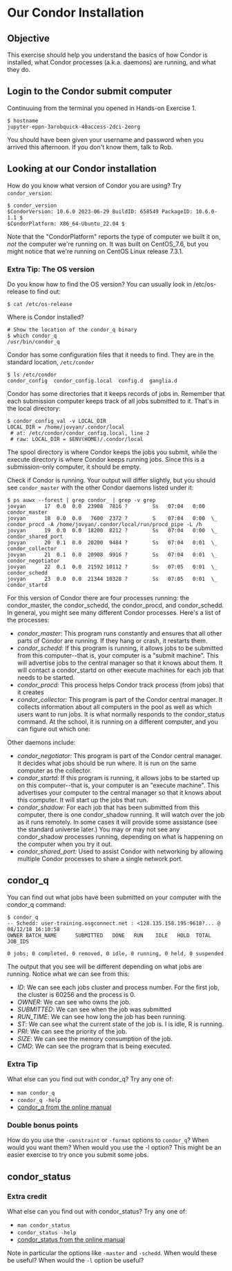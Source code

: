 # Our Condor Installation

## Objective

This exercise should help you understand the basics of how Condor is installed, what Condor processes (a.k.a. daemons) are running, and what they do.

## Login to the Condor submit computer

Continuuing from the terminal you opened in Hands-on Exercise 1.

```
$ hostname
jupyter-eppn-3arobquick-40access-2dci-2eorg
```

You should have been given your username and password when you arrived this afternoon. If you don't know them, talk to Rob.

## Looking at our Condor installation

How do you know what version of Condor you are using? Try <code>condor_version</code>: 

```
$ condor_version
$CondorVersion: 10.6.0 2023-06-29 BuildID: 658549 PackageID: 10.6.0-1.1 $
$CondorPlatform: X86_64-Ubuntu_22.04 $
```

Note that the "CondorPlatform" reports the type of computer we built it on, _not_ the computer we're running on. It was built on CentOS_7.6, but you might notice that we're running on CentOS Linux release 7.3.1.

### Extra Tip: The OS version

Do you know how to find the OS version? You can usually look in /etc/os-release to find out:

```
$ cat /etc/os-release
```

Where is Condor installed? 

```
# Show the location of the condor_q binary
$ which condor_q
/usr/bin/condor_q
```

Condor has some configuration files that it needs to find. They are in the standard location, `/etc/condor`

```
$ ls /etc/condor
condor_config  condor_config.local  config.d  ganglia.d
```

Condor has some directories that it keeps records of jobs in. Remember that each submission computer keeps track of all jobs submitted to it. That's in the local directory: 

```
$ condor_config_val -v LOCAL_DIR
LOCAL_DIR = /home/jovyan/.condor/local
 # at: /etc/condor/condor_config.local, line 2
 # raw: LOCAL_DIR = $ENV(HOME)/.condor/local
```

The spool directory is where Condor keeps the jobs you submit, while the execute directory is where Condor keeps running jobs. Since this is a submission-only computer, it should be empty.

Check if Condor is running.  Your output will differ slightly, but you should see `condor_master` with the other Condor daemons listed under it:

```
$ ps auwx --forest | grep condor_ | grep -v grep
jovyan      17  0.0  0.0  23908  7816 ?        Ss   07:04   0:00 condor_master
jovyan      18  0.0  0.0   7600  2372 ?        S    07:04   0:00  \_ condor_procd -A /home/jovyan/.condor/local/run/procd_pipe -L /h
jovyan      19  0.0  0.0  18200  8212 ?        Ss   07:04   0:00  \_ condor_shared_port
jovyan      20  0.1  0.0  20200  9484 ?        Ss   07:04   0:01  \_ condor_collector
jovyan      21  0.1  0.0  20908  9916 ?        Ss   07:04   0:01  \_ condor_negotiator
jovyan      22  0.1  0.0  21592 10112 ?        Ss   07:05   0:01  \_ condor_schedd
jovyan      23  0.0  0.0  21344 10328 ?        Ss   07:05   0:01  \_ condor_startd
```

For this version of Condor there are four processes running: the condor_master, the condor_schedd, the condor_procd, and condor_schedd. In general, you might see many different Condor processes. Here's a list of the processes:

   * *condor_master*: This program runs constantly and ensures that all other parts of Condor are running. If they hang or crash, it restarts them.
   * *condor_schedd*: If this program is running, it allows jobs to be submitted from this computer--that is, your computer is a "submit machine". This will advertise jobs to the central manager so that it knows about them. It will contact a condor_startd on other execute machines for each job that needs to be started.
   * *condor_procd:* This process helps Condor track process (from jobs) that it creates
   * *condor_collector:* This program is part of the Condor central manager. It collects information about all computers in the pool as well as which users want to run jobs. It is what normally responds to the condor_status command. At the school, it is running on a different computer, and you can figure out which one: 

Other daemons include:

   * *condor_negotiator:* This program is part of the Condor central manager. It decides what jobs should be run where. It is run on the same computer as the collector.
   * *condor_startd:* If this program is running, it allows jobs to be started up on this computer--that is, your computer is an "execute machine". This advertises your computer to the central manager so that it knows about this computer. It will start up the jobs that run.
   * *condor_shadow:* For each job that has been submitted from this computer, there is one condor_shadow running. It will watch over the job as it runs remotely. In some cases it will provide some assistance (see the standard universe later.) You may or may not see any condor_shadow processes running, depending on what is happening on the computer when you try it out. 
   * *condor_shared_port:* Used to assist Condor with networking by allowing multiple Condor processes to share a single network port. 


## condor_q

You can find out what jobs have been submitted on your computer with the condor_q command: 

```
$ condor_q
-- Schedd: user-training.osgconnect.net : <128.135.158.195:9618?... @ 08/12/18 16:10:58
OWNER BATCH_NAME      SUBMITTED   DONE   RUN    IDLE   HOLD  TOTAL JOB_IDS

0 jobs; 0 completed, 0 removed, 0 idle, 0 running, 0 held, 0 suspended
```

The output that you see will be different depending on what jobs are running. Notice what we can see from this:

   * *ID*: We can see each jobs cluster and process number. For the first job, the cluster is 60256 and the process is 0.
   * *OWNER*: We can see who owns the job.
   * *SUBMITTED*: We can see when the job was submitted
   * *RUN_TIME*: We can see how long the job has been running.
   * *ST*: We can see what the current state of the job is. I is idle, R is running.
   * *PRI*: We can see the priority of the job.
   * *SIZE*: We can see the memory consumption of the job.
   * *CMD*: We can see the program that is being executed. 

### Extra Tip

What else can you find out with condor_q? Try any one of:

   * `man condor_q`
   * `condor_q -help`
   * [condor_q from the online manual](https://htcondor.readthedocs.io/en/latest/man-pages/condor_q.html)

### Double bonus points

How do you use the `-constraint` or `-format` options to `condor_q`? When would you want them? When would you use the -l option? This might be an easier exercise to try once you submit some jobs.

## condor_status

### Extra credit

What else can you find out with condor_status? Try any one of:

   * `man condor_status`
   * `condor_status -help`
   * [condor_status from the online manual](https://htcondor.readthedocs.io/en/latest/man-pages/condor_status.html)

Note in particular the options like `-master` and `-schedd`. When would these be useful? When would the `-l` option be useful? 


